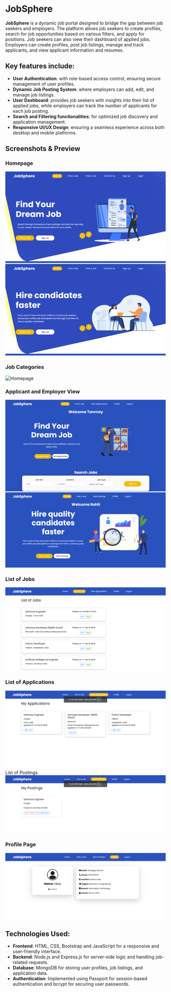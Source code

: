 # JobSphere

**JobSphere** is a dynamic job portal designed to bridge the gap between job seekers and employers. The platform allows job seekers to create profiles, search for job opportunities based on various filters, and apply for positions. Job seekers can also view their dashboard of applied jobs. Employers can create profiles, post job listings, manage and track applicants, and view applicant information and resumes.

## Key features include:
- **User Authentication**: with role-based access control, ensuring secure management of user profiles.
- **Dynamic Job Posting System**: where employers can add, edit, and manage job listings.
- **User Dashboard**: provides job seekers with insights into their list of applied jobs, while employers can track the number of applicants for each job posting.
- **Search and Filtering functionalities**: for optimized job discovery and application management.
- **Responsive UI/UX Design**: ensuring a seamless experience across both desktop and mobile platforms.

## Screenshots & Preview  

### Homepage  
![Homepage](https://github.com/TanmayJain24/JobSphere/blob/main/public/images/Home1.png)
![Homepage1](https://github.com/TanmayJain24/JobSphere/blob/main/public/images/Home2.png)

### Job Categories
![Homepage](https://github.com/TanmayJain24/JobSphere/blob/main/public/images/Catagories.png)

### Applicant and Employer View
![Applicant](https://github.com/TanmayJain24/JobSphere/blob/main/public/images/ApplicantView.png)
![Employer](https://github.com/TanmayJain24/JobSphere/blob/main/public/images/EmployeeView.png)

### List of Jobs
![JobList](https://github.com/TanmayJain24/JobSphere/blob/main/public/images/JobList.png)

### List of Applications
![Applications](https://github.com/TanmayJain24/JobSphere/blob/main/public/images/MyApplications.png)
List of Postings
![Postings](https://github.com/TanmayJain24/JobSphere/blob/main/public/images/MyPostings.png)

### Profile Page
![Profile Page](https://github.com/TanmayJain24/JobSphere/blob/main/public/images/Profile.png)


## Technologies Used:
- **Frontend**: HTML, CSS, Bootstrap and JavaScript for a responsive and user-friendly interface.
- **Backend**: Node.js and Express.js for server-side logic and handling job-related requests.
- **Database**: MongoDB for storing user profiles, job listings, and application data.
- **Authentication**: Implemented using Passport for session-based authentication and bcrypt for securing user passwords.
